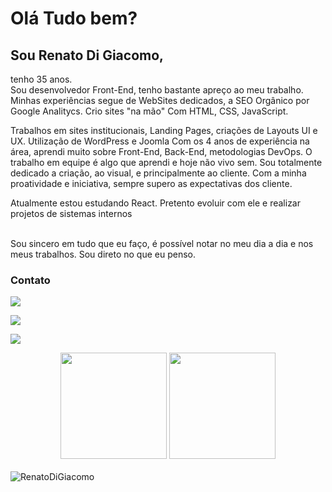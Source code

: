 # Olá Tudo bem?

## Sou Renato Di Giacomo,

<div>
<p>
tenho 35 anos. <br>
Sou desenvolvedor Front-End, tenho bastante apreço ao meu trabalho.
Minhas experiências segue de WebSites dedicados, a SEO Orgânico por Google Analitycs. Crio sites "na mão" Com HTML, CSS, JavaScript.
</p>
</div>
<p>
Trabalhos em sites institucionais, Landing Pages, criações de Layouts UI e UX. Utilização de WordPress e Joomla
Com os 4 anos de experiência na área, aprendi muito sobre Front-End, Back-End, metodologias DevOps. O trabalho em equipe é algo que aprendi e hoje não vivo sem. Sou totalmente dedicado a criação, ao visual, e principalmente ao cliente. Com a minha proatividade e iniciativa, sempre supero as expectativas dos cliente.</p>
<p>Atualmente estou estudando React. Pretento evoluir com ele e realizar projetos de sistemas internos </p>
<br>
Sou sincero em tudo que eu faço, é possível notar no meu dia a dia e nos meus trabalhos. Sou direto no que eu penso.

### Contato
<div>
<p>



<p>
    <a href='https://wa.me/5511975570983'>
        <img src='https://img.shields.io/badge/Phone-+55(11)9--7557--0983-&?style=for-the-badge&color=green&logoColor=green&logo=WhatsApp'/>
    </a>
</p>
<p>
    <a href='mailto:renato_di_giacomo@hotmail.com'>
        <img src='https://img.shields.io/badge/E--mail-renato__di__giacomo%40hotmail.com-&?style=for-the-badge&color=yellow&logoColor=white&logo=minutemailer'/>
    </a>
</p>
<p>
    <a href='https://renatodigiacomo.github.io/'>
        <img src='https://img.shields.io/badge/GitHub.IO-renatodigiacomo.github.io-&?style=for-the-badge&color=red&logoColor=white&logo=GitHub'/>
    </a>
</p>

</div>
<div style='text-align: center;'>
    <img height="170px" src="https://github-readme-stats.vercel.app/api/top-langs/?username=RenatoDiGiacomo&layout=compact&langs_count=8&theme=highcontrast"/>
    <img height="170px" src="https://github-readme-stats.vercel.app/api?username=RenatoDiGiacomo&theme=highcontrast&show_icons=true"/>
    <br/>
    <br/> 
</div>
<div>
    <img src="https://komarev.com/ghpvc/?username=RenatoDiGiacomo&color=yellow"  alt="RenatoDiGiacomo" />
</div>

